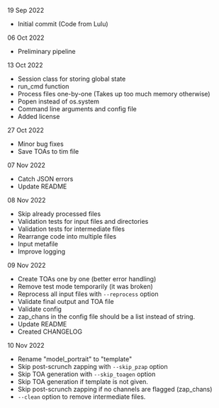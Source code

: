 19 Sep 2022
 - Initial commit (Code from Lulu)

06 Oct 2022
 - Preliminary pipeline

13 Oct 2022
 - Session class for storing global state
 - run_cmd function
 - Process files one-by-one (Takes up too much memory otherwise)
 - Popen instead of os.system
 - Command line arguments and config file
 - Added license

27 Oct 2022
 - Minor bug fixes
 - Save TOAs to tim file

07 Nov 2022
 - Catch JSON errors
 - Update README

08 Nov 2022
 - Skip already processed files
 - Validation tests for input files and directories
 - Validation tests for intermediate files
 - Rearrange code into multiple files
 - Input metafile
 - Improve logging

09 Nov 2022
 - Create TOAs one by one (better error handling)
 - Remove test mode temporarily (it was broken)
 - Reprocess all input files with `--reprocess` option
 - Validate final output and TOA file
 - Validate config
 - zap_chans in the config file should be a list instead of string.
 - Update README
 - Created CHANGELOG

10 Nov 2022
 - Rename "model_portrait" to "template"
 - Skip post-scrunch zapping with `--skip_pzap` option
 - Skip TOA generation with `--skip_toagen` option
 - Skip TOA generation if template is not given.
 - Skip post-scrunch zapping if no channels are flagged (zap_chans)
 - `--clean` option to remove intermediate files.